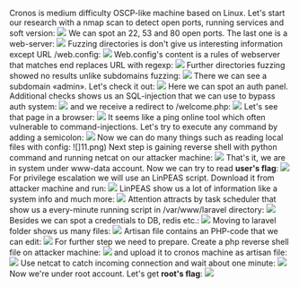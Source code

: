 Cronos is medium difficulty OSCP-like machine based on Linux.
Let's start our research with a nmap scan to detect open ports, running services and soft version:
![](1.png)
We can spot an 22, 53 and 80 open ports. The last one is a web-server:
![](2.png)
Fuzzing directories is don't give us interesting information except URL /web.config:
![](3.png)
Web.config's content is a rules of webserver that matches end replaces URL with regexp:
![](4.png)
Further directories fuzzing showed no results unlike subdomains fuzzing:
![](5.png)
There we can see a subdomain «admin». Let's check it out:
![](6.png)
Here we can spot an auth panel. Additional checks shows us an SQL-injection that we can use to bypass auth system:
![](7.png)
and we receive a redirect to /welcome.php:
![](8.png)
Let's see that page in a browser:
![](9.png)
It seems like a ping online tool which often vulnerable to command-injections. Let's try to execute any command by adding a semicolon:
![](10.png)
Now we can do many things such as reading local files with config:
![]11.png)
Next step is gaining reverse shell with python command and running netcat on our attacker machine:
![](12.png)
That's it, we are in system under www-data account. Now we can try to read **user's flag**:
![](13.png)
For privilege escalation we will use an LinPEAS script. Download it from attacker machine and run:
![](14.png)
LinPEAS show us a lot of information like a system info and much more:
![](15.png)
Attention attracts by task scheduler that show us a every-minute running script in /var/www/laravel directory:
![](16.png)
Besides we can spot a credentials to DB, redis etc.:
![](17.png)
Moving to laravel folder shows us many files:
![](18.png)
Artisan file contains an PHP-code that we can edit:
![](19.png)
For further step we need to prepare. Create a php reverse shell file on attacker machine:
![](20.png)
and upload it to cronos machine as artisan file:
![](21.png)
Use netcat to catch incoming connection and wait about one minute:
![](22.png)
Now we're under root account. Let's get **root's flag**:
![](23.png)

